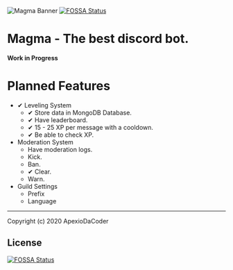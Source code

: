 ![Magma Banner](https://i.imgur.com/WPz5z7D.png)
[![FOSSA Status](https://app.fossa.com/api/projects/git%2Bgithub.com%2FApexioDaCoder%2FMagma.svg?type=shield)](https://app.fossa.com/projects/git%2Bgithub.com%2FApexioDaCoder%2FMagma?ref=badge_shield)
# Magma - The best discord bot.
**Work in Progress**

# Planned Features
- ✔ Leveling System
    - ✔ Store data in MongoDB Database.
    - ✔ Have leaderboard.
    - ✔ 15 - 25 XP per message with a cooldown.
    - ✔ Be able to check XP.
- Moderation System
    - Have moderation logs.
    - Kick.
    - Ban.
    - ✔ Clear.
    - Warn.
- Guild Settings
    - Prefix
    - Language
---
Copyright (c) 2020 ApexioDaCoder

## License
[![FOSSA Status](https://app.fossa.com/api/projects/git%2Bgithub.com%2FApexioDaCoder%2FMagma.svg?type=large)](https://app.fossa.com/projects/git%2Bgithub.com%2FApexioDaCoder%2FMagma?ref=badge_large)